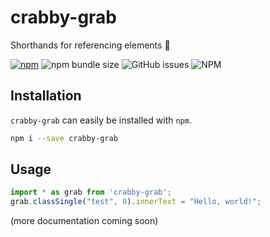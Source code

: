 # crabby-grab
Shorthands for referencing elements 🦀

[![npm](https://img.shields.io/npm/v/crabby-grab?label=npm%20version)](https://www.npmjs.com/package/crabby-grab)
![npm bundle size](https://img.shields.io/bundlephobia/min/crabby-grab)
![GitHub issues](https://img.shields.io/github/issues/micahlt/crabby-grab)
![NPM](https://img.shields.io/npm/l/crabby-grab)
## Installation
`crabby-grab` can easily be installed with `npm`.
```bash
npm i --save crabby-grab
```
## Usage
```javascript
import * as grab from 'crabby-grab';
grab.classSingle("test", 0).innerText = "Hello, world!";
```
(more documentation coming soon)
